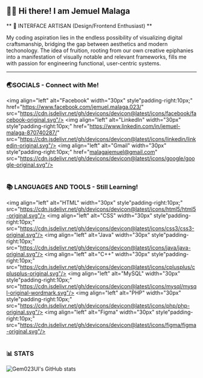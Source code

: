 ## 🙋‍♂️ Hi there! I am Jemuel Malaga

** 🎨 INTERFACE ARTISAN (Design/Frontend Enthusiast) **

My coding aspiration lies in the endless possibility of visualizing digital craftsmanship, bridging the gap between aesthetics and modern techonology. The idea of fruition, rooting from our own creative epiphanies into a manifestation of visually notable and relevant frameworks, fills me with passion for engineering functional, user-centric systems.

---

### 🌏SOCIALS - Connect with Me!

<img align="left" alt="Facebook" width="30px" style"padding-right:10px;" href="https://www.facebook.com/jemuel.malaga.023/" src="https://cdn.jsdelivr.net/gh/devicons/devicon@latest/icons/facebook/facebook-original.svg"/>
<img align="left" alt="LinkedIn" width="30px" style"padding-right:10px;" href="https://www.linkedin.com/in/jemuel-malaga-870740287/" src="https://cdn.jsdelivr.net/gh/devicons/devicon@latest/icons/linkedin/linkedin-original.svg"/>
<img align="left" alt="Gmail" width="30px" style"padding-right:10px;" href="malagajemuel@gmail.com" src="https://cdn.jsdelivr.net/gh/devicons/devicon@latest/icons/google/google-original.svg"/>
<br />

#

### 📚 LANGUAGES AND TOOLS - Still Learning!

<img align="left" alt="HTML" width="30px" style"padding-right:10px;" src="https://cdn.jsdelivr.net/gh/devicons/devicon@latest/icons/html5/html5-original.svg"/>
<img align="left" alt="CSS" width="30px" style"padding-right:10px;" src="https://cdn.jsdelivr.net/gh/devicons/devicon@latest/icons/css3/css3-original.svg"/>
<img align="left" alt="Java" width="30px" style"padding-right:10px;" src="https://cdn.jsdelivr.net/gh/devicons/devicon@latest/icons/java/java-original.svg"/>
<img align="left" alt="C++" width="30px" style"padding-right:10px;" src="https://cdn.jsdelivr.net/gh/devicons/devicon@latest/icons/cplusplus/cplusplus-original.svg"/>
<img align="left" alt="MySQL" width="30px" style"padding-right:10px;" src="https://cdn.jsdelivr.net/gh/devicons/devicon@latest/icons/mysql/mysql-original-wordmark.svg"/>
<img align="left" alt="PHP" width="30px" style"padding-right:10px;" src="https://cdn.jsdelivr.net/gh/devicons/devicon@latest/icons/php/php-original.svg"/>
<img align="left" alt="Figma" width="30px" style"padding-right:10px;" src="https://cdn.jsdelivr.net/gh/devicons/devicon@latest/icons/figma/figma-original.svg"/>
<br />

#

### 📊 STATS

![Gem023UI's GitHub stats](https://github-readme-stats.vercel.app/api?username=Gem023UI&show_icons=true&theme=algolia)
